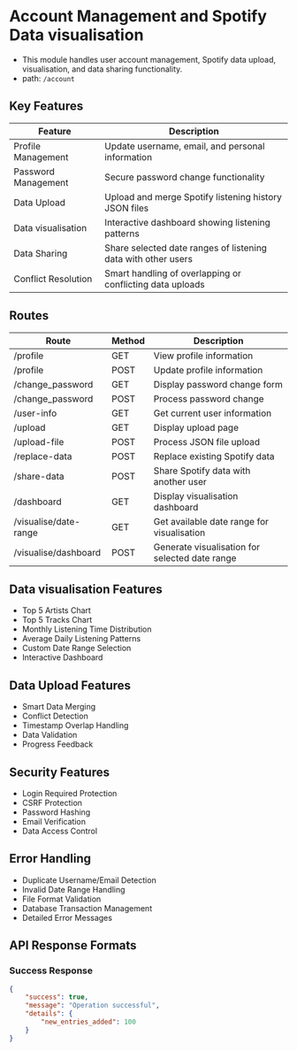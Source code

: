 # Account Management and Spotify Data visualisation

- This module handles user account management, Spotify data upload, visualisation, and data sharing functionality.
- path: `/account`

## Key Features

| Feature                | Description                                                  |
| --------------------- | ------------------------------------------------------------ |
| Profile Management    | Update username, email, and personal information             |
| Password Management   | Secure password change functionality                         |
| Data Upload          | Upload and merge Spotify listening history JSON files        |
| Data visualisation   | Interactive dashboard showing listening patterns              |
| Data Sharing         | Share selected date ranges of listening data with other users |
| Conflict Resolution  | Smart handling of overlapping or conflicting data uploads     |

## Routes

| Route                    | Method | Description                                           |
| ----------------------- | ------ | ----------------------------------------------------- |
| /profile                | GET    | View profile information                              |
| /profile                | POST   | Update profile information                            |
| /change_password        | GET    | Display password change form                          |
| /change_password        | POST   | Process password change                               |
| /user-info              | GET    | Get current user information                          |
| /upload                 | GET    | Display upload page                                   |
| /upload-file            | POST   | Process JSON file upload                              |
| /replace-data           | POST   | Replace existing Spotify data                         |
| /share-data             | POST   | Share Spotify data with another user                  |
| /dashboard              | GET    | Display visualisation dashboard                       |
| /visualise/date-range   | GET    | Get available date range for visualisation            |
| /visualise/dashboard    | POST   | Generate visualisation for selected date range        |

## Data visualisation Features

- Top 5 Artists Chart
- Top 5 Tracks Chart
- Monthly Listening Time Distribution
- Average Daily Listening Patterns
- Custom Date Range Selection
- Interactive Dashboard

## Data Upload Features

- Smart Data Merging
- Conflict Detection
- Timestamp Overlap Handling
- Data Validation
- Progress Feedback

## Security Features

- Login Required Protection
- CSRF Protection
- Password Hashing
- Email Verification
- Data Access Control

## Error Handling

- Duplicate Username/Email Detection
- Invalid Date Range Handling
- File Format Validation
- Database Transaction Management
- Detailed Error Messages

## API Response Formats

### Success Response
```json
{
    "success": true,
    "message": "Operation successful",
    "details": {
        "new_entries_added": 100
    }
}
